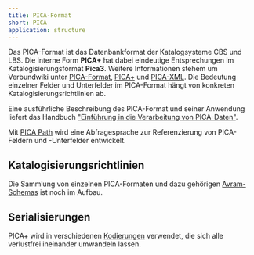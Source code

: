 ```yaml
---
title: PICA-Format
short: PICA
application: structure
---
```


Das PICA-Format ist das Datenbankformat der Katalogsysteme CBS und LBS.  Die
interne Form **PICA+** hat dabei eindeutige Entsprechungen im
Katalogisierungsformat **Pica3**. Weitere Informationen stehem um Verbundwiki
unter [PICA-Format](https://verbundwiki.gbv.de/display/VZG/PICA-Format),
[PICA+](https://verbundwiki.gbv.de/pages/viewpage.action?pageId=40009828) und
[PICA-XML](https://verbundwiki.gbv.de/display/VZG/PICA+XML+Version+1.0).  Die
Bedeutung einzelner Felder und Unterfelder im PICA-Format hängt von konkreten
Katalogisierungsrichtlinien ab.

Eine ausführliche Beschreibung des PICA-Format und seiner Anwendung liefert das
Handbuch ["Einführung in die Verarbeitung von PICA-Daten"](https://pro4bib.github.io/pica/).

Mit [PICA Path](query/picapath) wird eine Abfragesprache zur Referenzierung
von PICA-Feldern und -Unterfelder entwickelt.

## Katalogisierungsrichtlinien

Die Sammlung von einzelnen PICA-Formaten und dazu gehörigen
[Avram-Schemas](schema/avram) ist noch im Aufbau.

<list-formats profiles="pica"/>

## Serialisierungen

PICA+ wird in verschiedenen [Kodierungen](code) verwendet, die sich alle
verlustfrei ineinander umwandeln lassen.

<list-encodings model="pica" title=""/>
